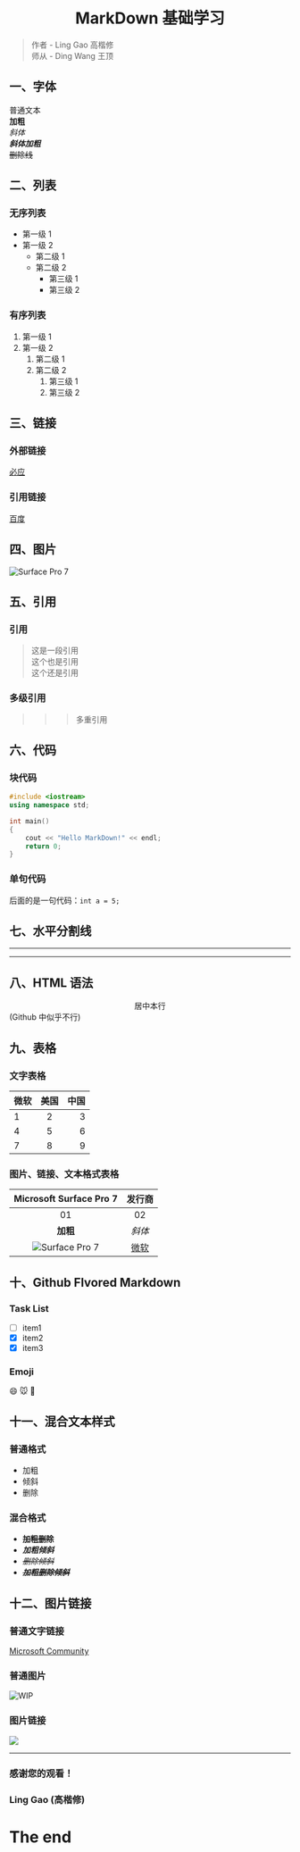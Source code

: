 # <center>MarkDown 基础学习</center>
> 作者 - Ling Gao 高楷修  
> 师从 - Ding Wang 王顶

## 一、字体
普通文本  
**加粗**  
*斜体*  
***斜体加粗***  
~~删除线~~  

## 二、列表
### 无序列表
* 第一级 1
* 第一级 2
  * 第二级 1
  * 第二级 2
    * 第三级 1
    * 第三级 2  

### 有序列表
1. 第一级 1
2. 第一级 2
	1. 第二级 1
	2. 第二级 2
		1. 第三级 1
		2. 第三级 2

## 三、链接
### 外部链接
[必应](https://cn.bing.com)  
### 引用链接
[百度]

[百度]: https://www.baidu.com

## 四、图片
![Surface Pro 7](https://img-prod-cms-rt-microsoft-com.akamaized.net/cms/api/am/imageFileData/RE3NOmL?ver=c9b3&q=90&m=6&h=201&w=358&b=%23FFFFFFFF&l=f&o=t&aim=true "Surface Pro 7")

## 五、引用
### 引用
> 这是一段引用  
> 这个也是引用  
> 这个还是引用
### 多级引用
>>> 多重引用

## 六、代码
### 块代码

``` c++
#include <iostream>
using namespace std;

int main()
{
	cout << "Hello MarkDown!" << endl;
	return 0;
}
```

### 单句代码

后面的是一句代码：`int a = 5;` 

## 七、水平分割线
--- 
*** 

## 八、HTML 语法
<center>居中本行</center> (Github 中似乎不行)

## 九、表格
### 文字表格
|微软|美国|中国|
|---|:---:|---:|
|1|2|3|
|4|5|6|
|7|8|9|

### 图片、链接、文本格式表格
|Microsoft Surface Pro 7|发行商|
|:---:|:---:|
|01|02|
|**加粗**|*斜体*|
|![Surface Pro 7](https://img-prod-cms-rt-microsoft-com.akamaized.net/cms/api/am/imageFileData/RE3NOmL?ver=c9b3&q=90&m=6&h=201&w=358&b=%23FFFFFFFF&l=f&o=t&aim=true "Surface Pro 7")|[微软](https://microsoft.com)|

## 十、Github Flvored Markdown
### Task List
- [ ] item1
- [x] item2
- [x] item3

### Emoji
:smile:
:mouse:
:wolf:

## 十一、混合文本样式
### 普通格式
- 加粗
- 倾斜
- 删除  

### 混合格式
- ~~**加粗删除**~~  
- ***加粗倾斜***  
- ~~*删除倾斜*~~  
- ~~***加粗删除倾斜***~~

## 十二、图片链接
### 普通文字链接
[Microsoft Community](https://answers.microsoft.com/zh-hans)
  
### 普通图片
![WIP](https://answers.microsoft.com/static/resourceimages/categories/insider.svg "WIP")

### 图片链接
[![](https://answers.microsoft.com/static/resourceimages/categories/insider.svg)](https://insider.windows.com/])

<!--
注释
部分
-->

---
### 感谢您的观看！
### Ling Gao (高楷修)
# The end

